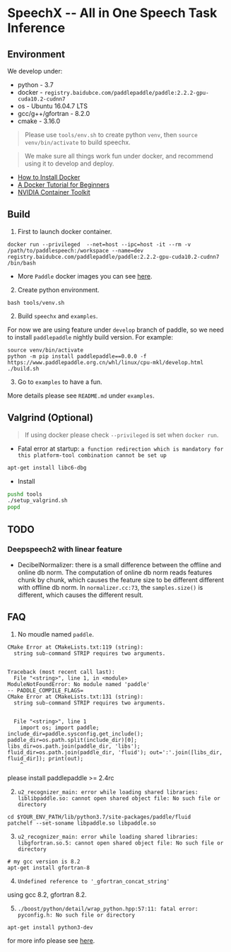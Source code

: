 # SpeechX -- All in One Speech Task Inference 

## Environment

We develop under:
* python - 3.7
* docker - `registry.baidubce.com/paddlepaddle/paddle:2.2.2-gpu-cuda10.2-cudnn7`
* os - Ubuntu 16.04.7 LTS
* gcc/g++/gfortran - 8.2.0
* cmake - 3.16.0

> Please use `tools/env.sh` to create python `venv`, then `source venv/bin/activate` to build speechx.

> We make sure all things work fun under docker, and recommend using it to develop and deploy.

* [How to Install Docker](https://docs.docker.com/engine/install/)
* [A Docker Tutorial for Beginners](https://docker-curriculum.com/)
* [NVIDIA Container Toolkit](https://docs.nvidia.com/datacenter/cloud-native/container-toolkit/overview.html)

## Build

1. First to launch docker container.

```
docker run --privileged  --net=host --ipc=host -it --rm -v /path/to/paddlespeech:/workspace --name=dev registry.baidubce.com/paddlepaddle/paddle:2.2.2-gpu-cuda10.2-cudnn7 /bin/bash
```

* More `Paddle` docker images you can see [here](https://www.paddlepaddle.org.cn/install/quick?docurl=/documentation/docs/zh/install/docker/linux-docker.html).

2. Create python environment.

```
bash tools/venv.sh
```

2. Build `speechx` and `examples`.

For now we are using feature under `develop` branch of paddle, so we need to install `paddlepaddle` nightly build version.
For example: 
```
source venv/bin/activate
python -m pip install paddlepaddle==0.0.0 -f https://www.paddlepaddle.org.cn/whl/linux/cpu-mkl/develop.html
./build.sh
```


3. Go to `examples` to have a fun.

More details please see `README.md` under `examples`.


## Valgrind (Optional)

> If using docker please check `--privileged` is set when `docker run`.

* Fatal error at startup: `a function redirection which is mandatory for this platform-tool combination cannot be set up`
```bash
apt-get install libc6-dbg
```

* Install

```bash
pushd tools
./setup_valgrind.sh
popd
```

## TODO

### Deepspeech2 with linear feature
* DecibelNormalizer: there is a small difference between the offline and online db norm. The computation of online db norm reads features chunk by chunk, which causes the feature size to be different different with offline db norm. In `normalizer.cc:73`, the `samples.size()` is different, which causes the different result.

## FAQ

1. No moudle named `paddle`. 

```
CMake Error at CMakeLists.txt:119 (string):
  string sub-command STRIP requires two arguments.


Traceback (most recent call last):
  File "<string>", line 1, in <module>
ModuleNotFoundError: No module named 'paddle'
-- PADDLE_COMPILE_FLAGS=
CMake Error at CMakeLists.txt:131 (string):
  string sub-command STRIP requires two arguments.


  File "<string>", line 1
    import os; import paddle; include_dir=paddle.sysconfig.get_include(); paddle_dir=os.path.split(include_dir)[0]; libs_dir=os.path.join(paddle_dir, 'libs'); fluid_dir=os.path.join(paddle_dir, 'fluid'); out=':'.join([libs_dir, fluid_dir]); print(out);     
    ^
```

please install paddlepaddle >= 2.4rc

2. `u2_recognizer_main: error while loading shared libraries: liblibpaddle.so: cannot open shared object file: No such file or directory`


```
cd $YOUR_ENV_PATH/lib/python3.7/site-packages/paddle/fluid
patchelf --set-soname libpaddle.so libpaddle.so
```

3. `u2_recognizer_main: error while loading shared libraries: libgfortran.so.5: cannot open shared object file: No such file or directory`

```
# my gcc version is 8.2
apt-get install gfortran-8
```

4. `Undefined reference to '_gfortran_concat_string'`

using gcc 8.2, gfortran 8.2.

5. `./boost/python/detail/wrap_python.hpp:57:11: fatal error: pyconfig.h: No such file or directory`

```
apt-get install python3-dev
```

for more info please see [here](https://github.com/okfn/piati/issues/65).

